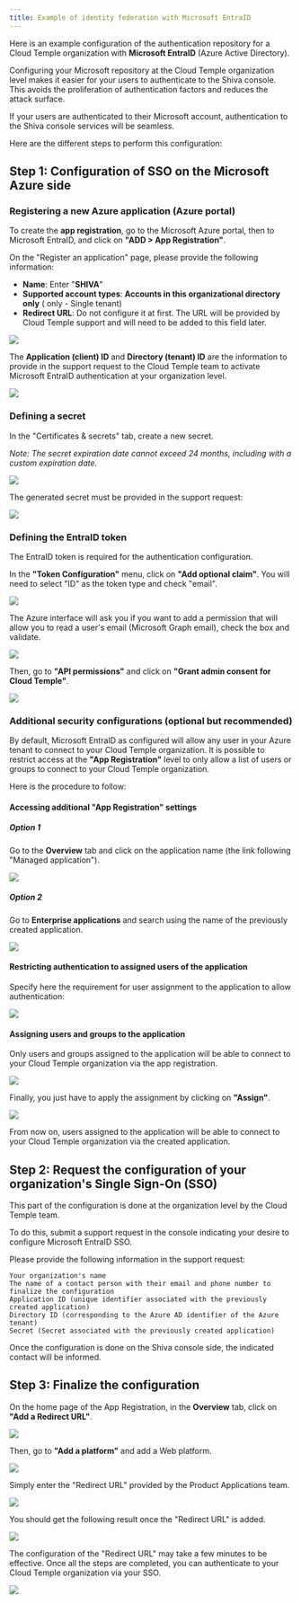 ```yaml
---
title: Example of identity federation with Microsoft EntraID
---
```


Here is an example configuration of the authentication repository for a Cloud Temple organization with **Microsoft EntraID** (Azure Active Directory).

Configuring your Microsoft repository at the Cloud Temple organization level makes it easier for your users to authenticate to the Shiva console. This avoids the proliferation of authentication factors and reduces the attack surface.

If your users are authenticated to their Microsoft account, authentication to the Shiva console services will be seamless.

Here are the different steps to perform this configuration:


## Step 1: Configuration of SSO on the Microsoft Azure side

### Registering a new Azure application (Azure portal)

To create the **app registration**, go to the Microsoft Azure portal, then to Microsoft EntraID, and click on **"ADD > App Registration"**.

On the "Register an application" page, please provide the following information:

- **Name**: Enter "**SHIVA**"
- **Supported account types**: **Accounts in this organizational directory only** (**<Your Azure Tenant>** only - Single tenant)
- **Redirect URL**: Do not configure it at first. The URL will be provided by Cloud Temple support and will need to be added to this field later.

![](images/sso_entra_001.png)

The **Application (client) ID** and **Directory (tenant) ID** are the information to provide in the support request to the Cloud Temple team to activate Microsoft EntraID authentication at your organization level.

![](images/sso_entra_002.png)

### Defining a secret
In the "Certificates & secrets" tab, create a new secret.

*Note: The secret expiration date cannot exceed 24 months, including with a custom expiration date.*

![](images/sso_aad_004.png)

The generated secret must be provided in the support request:

![](images/sso_aad_005.png)


### Defining the EntraID token

The EntraID token is required for the authentication configuration.

In the **"Token Configuration"** menu, click on **"Add optional claim"**. You will need to select "ID" as the token type and check "email".

![](images/sso_aad_006.png)

The Azure interface will ask you if you want to add a permission that will allow you to read a user's email (Microsoft Graph email), check the box and validate.

![](images/sso_aad_007.png)

Then, go to **"API permissions"** and click on **"Grant admin consent for Cloud Temple"**.

![](images/sso_aad_008.png)

### Additional security configurations (optional but recommended)

By default, Microsoft EntraID as configured will allow any user in your Azure tenant to connect to your Cloud Temple organization. It is possible to restrict access at the **"App Registration"** level to only allow a list of users or groups to connect to your Cloud Temple organization.

Here is the procedure to follow:

#### Accessing additional "App Registration" settings
##### Option 1
Go to the **Overview** tab and click on the application name (the link following "Managed application").

![](images/sso_aad_009.png)

##### Option 2
Go to **Enterprise applications** and search using the name of the previously created application.

![](images/sso_aad_010.png)

#### Restricting authentication to assigned users of the application

Specify here the requirement for user assignment to the application to allow authentication:

![](images/sso_aad_011.png)

#### Assigning users and groups to the application
Only users and groups assigned to the application will be able to connect to your Cloud Temple organization via the app registration.

![](images/sso_aad_012.png)

Finally, you just have to apply the assignment by clicking on **"Assign"**.

![](images/sso_aad_013.png)

From now on, users assigned to the application will be able to connect to your Cloud Temple organization via the created application.

## Step 2: Request the configuration of your organization's Single Sign-On (SSO)

This part of the configuration is done at the organization level by the Cloud Temple team.

To do this, submit a support request in the console indicating your desire to configure Microsoft EntraID SSO.

Please provide the following information in the support request:

    Your organization's name
    The name of a contact person with their email and phone number to finalize the configuration
    Application ID (unique identifier associated with the previously created application)
    Directory ID (corresponding to the Azure AD identifier of the Azure tenant)
    Secret (Secret associated with the previously created application)

Once the configuration is done on the Shiva console side, the indicated contact will be informed.

## Step 3: Finalize the configuration

On the home page of the App Registration, in the **Overview** tab, click on **"Add a Redirect URL"**.

![](images/sso_aad_014.png)

Then, go to **"Add a platform"** and add a Web platform.

![](images/sso_aad_015.png)

Simply enter the "Redirect URL" provided by the Product Applications team.

![](images/sso_aad_016.png)

You should get the following result once the "Redirect URL" is added.

![](images/sso_aad_017.png)

The configuration of the "Redirect URL" may take a few minutes to be effective. Once all the steps are completed, you can authenticate to your Cloud Temple organization via your SSO.

![](images/sso_aad_018.png)
